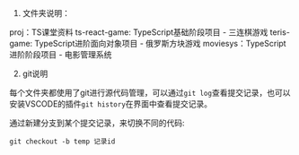 1. 文件夹说明：

proj：TS课堂资料
ts-react-game: TypeScript基础阶段项目 - 三连棋游戏
teris-game: TypeScript进阶面向对象项目 - 俄罗斯方块游戏
moviesys：TypeScript进阶阶段项目 - 电影管理系统

2. git说明

每个文件夹都使用了git进行源代码管理，可以通过```git log```查看提交记录，也可以安装VSCODE的插件```git history```在界面中查看提交记录。

通过新建分支到某个提交记录，来切换不同的代码:

```shell
git checkout -b temp 记录id
```

